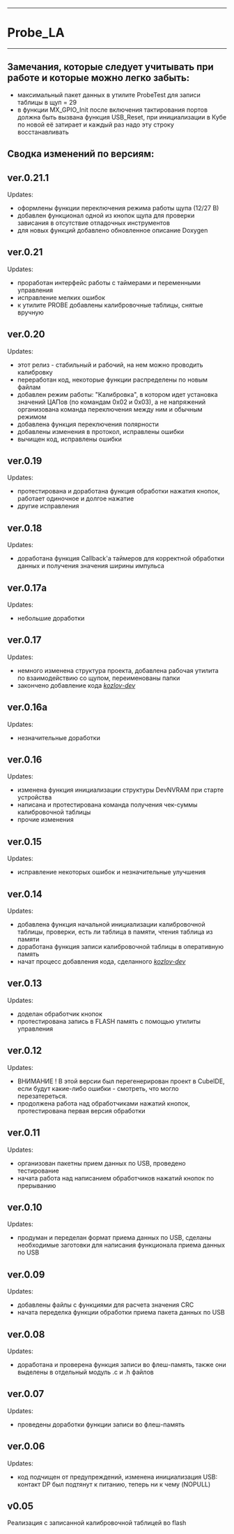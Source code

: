 ------
# Probe_LA
------

Замечания, которые следует учитывать при работе и которые можно легко забыть:
------------------------------
 - максимальный пакет данных в утилите ProbeTest для записи таблицы в щуп = 29
 - в функции MX_GPIO_Init после включения тактирования портов должна быть вызвана функция USB_Reset, при инициализации в Кубе по новой её затирает и каждый раз надо эту строку восстанавливать
 
## Сводка изменений по версиям:

ver.0.21.1
------------------------------
Updates:
 - оформлены функции переключения режима работы щупа (12/27 В)
 - добавлен функционал одной из кнопок щупа для проверки зависания в отсутствие отладочных инструментов
 - для новых функций добавлено обновленное описание Doxygen

ver.0.21
------------------------------
Updates:
 - проработан интерфейс работы с таймерами и переменными управления
 - исправление мелких ошибок
 - к утилите PROBE добавлены калибровочные таблицы, снятые вручную
 
ver.0.20
------------------------------
Updates:
 - этот релиз - стабильный и рабочий, на нем можно проводить калибровку
 - переработан код, некоторые функции распределены по новым файлам
 - добавлен режим работы: "Калибровка", в котором идет установка значений ЦАПов (по командам 0х02 и 0х03), а не напряжений организована команда переключения между ним и обычным режимом
 - добавлена функция переключения полярности
 - добавлены изменения в протокол, исправлены ошибки
 - вычищен код, исправлены ошибки
 
ver.0.19
------------------------------
Updates:
 - протестирована и доработана функция обработки нажатия кнопок, работает одиночное и долгое нажатие
 - другие исправления
 
ver.0.18
------------------------------
Updates:
 - доработана функция Callback'а таймеров для корректной обработки данных и получения значения ширины импульса
 
ver.0.17а
------------------------------
Updates:
 - небольшие доработки
 
ver.0.17
------------------------------
Updates:
 - немного изменена структура проекта, добавлена рабочая утилита по взаимодействию со щупом, переименованы папки
 - закончено добавление кода [*kozlov-dev*](https://github.com/kozlov-dev)
 
ver.0.16a
------------------------------
Updates:
 - незначительные доработки
 
ver.0.16
------------------------------
Updates:
 - изменена функция инициализации структуры DevNVRAM при старте устройства
 - написана и протестирована команда получения чек-суммы калибровочной таблицы
 - прочие изменения
 
ver.0.15
------------------------------
Updates:
 - исправление некоторых ошибок и незначительные улучшения
 
ver.0.14
------------------------------
Updates:
 - добавлена функция начальной инициализации калибровочной таблицы, проверки, есть ли таблица в памяти, чтения таблица из памяти
 - доработана функция записи калибровочной таблицы в оперативную память
 - начат процесс добавления кода, сделанного [*kozlov-dev*](https://github.com/kozlov-dev)
 
ver.0.13
------------------------------
Updates:
 - доделан обработчик кнопок
 - протестирована запись в FLASH память с помощью утилиты управления

ver.0.12
------------------------------
Updates:
 - ВНИМАНИЕ !
   В этой версии был перегенерирован проект в CubeIDE, если будут какие-либо ошибки - смотреть, что могло перезатереться.
 - продолжена работа над обработчиками нажатий кнопок, протестирована первая версия обработки

ver.0.11
------------------------------
Updates:
 - организован пакетны прием данных по USB, проведено тестирование
 - начата работа над написанием обработчиков нажатий кнопок по прерыванию
 
ver.0.10
------------------------------
Updates:
 - продуман и переделан формат приема данных по USB, сделаны необходимые заготовки для написания функционала приема данных по USB
 
ver.0.09
------------------------------
Updates:
 - добавлены файлы с функциями для расчета значения CRC
 - начата переделка функции обработки приема пакета данных по USB
 
ver.0.08
------------------------------
Updates:
 - доработана и проверена функция записи во флеш-память, также они выделены в отдельный модуль .c и .h файлов

ver.0.07
------------------------------
Updates:
 - проведены доработки функции записи во флеш-память

ver.0.06
------------------------------
Updates:
 - код подчищен от предупреждений, изменена инициализация USB: контакт DP был подтянут к питанию, теперь ни к чему (NOPULL)

v0.05
------------------------------
Реализация с записанной калибровочной таблицей во flash
